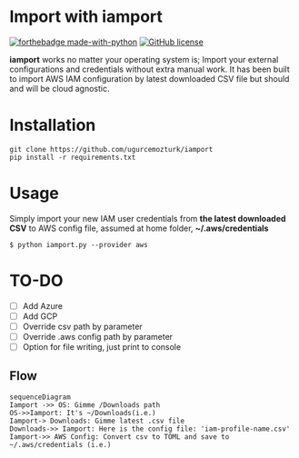# Import with iamport
[![forthebadge made-with-python](http://ForTheBadge.com/images/badges/made-with-python.svg)](https://www.python.org/)
[![GitHub license](https://img.shields.io/github/license/Naereen/StrapDown.js.svg)](https://github.com/Naereen/StrapDown.js/blob/master/LICENSE)


**iamport** works no matter your operating system is; Import your external configurations and credentials without extra manual work. It has been built to import AWS IAM configuration by latest downloaded CSV file but should and will be cloud agnostic.

# Installation

    git clone https://github.com/ugurcemozturk/iamport
    pip install -r requirements.txt


# Usage

Simply import your new IAM user credentials from **the latest downloaded CSV** to AWS config file, assumed at home folder, **~/.aws/credentials**
 

    $ python iamport.py --provider aws

# TO-DO

 - [ ] Add Azure
 - [ ] Add GCP
 - [ ] Override csv path by parameter
 - [ ] Override .aws config path by parameter
 - [ ] Option for file writing, just print to console

## Flow

```mermaid
sequenceDiagram
Iamport ->> OS: Gimme /Downloads path
OS->>Iamport: It's ~/Downloads(i.e.)
Iamport-> Downloads: Gimme latest .csv file
Downloads->> Iamport: Here is the config file: 'iam-profile-name.csv'
Iamport->> AWS Config: Convert csv to TOML and save to ~/.aws/credentials (i.e.)
```

